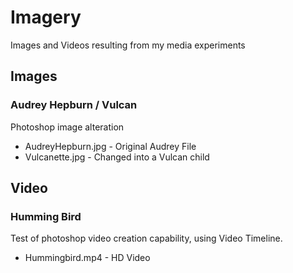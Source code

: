 # Imagery
Images and Videos resulting from my media experiments

## Images

### Audrey Hepburn / Vulcan
Photoshop image alteration

- AudreyHepburn.jpg - Original Audrey File
- Vulcanette.jpg - Changed into a Vulcan child

## Video

### Humming Bird
Test of photoshop video creation capability, using Video Timeline.

- Hummingbird.mp4 - HD Video
